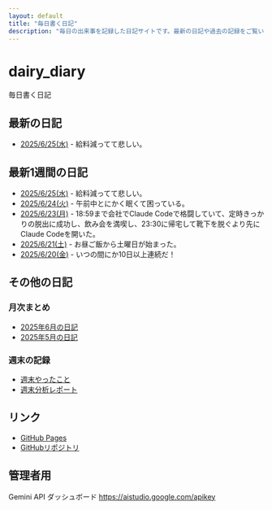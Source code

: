 ```yaml
---
layout: default
title: "毎日書く日記"
description: "毎日の出来事を記録した日記サイトです。最新の日記や過去の記録をご覧いただけます。"
---
```


# dairy_diary

毎日書く日記

## 最新の日記

- [2025/6/25(水)](diary/2025/06/20250625.md) - 給料減ってて悲しい。

## 最新1週間の日記

- [2025/6/25(水)](diary/2025/06/20250625.md) - 給料減ってて悲しい。
- [2025/6/24(火)](diary/2025/06/20250624.md) - 午前中とにかく眠くて困っている。
- [2025/6/23(月)](diary/2025/06/20250623.md) - 18:59まで会社でClaude Codeで格闘していて、定時きっかりの脱出に成功し、飲み会を満喫し、23:30に帰宅して靴下を脱ぐより先にClaude Codeを開いた。
- [2025/6/21(土)](diary/2025/06/20250621.md) - お昼ご飯から土曜日が始まった。
- [2025/6/20(金)](diary/2025/06/20250620.md) - いつの間にか10日以上連続だ！

## その他の日記

### 月次まとめ

- [2025年6月の日記](diary/2025/monthly/202506.md)
- [2025年5月の日記](diary/2025/monthly/202505.md)

### 週末の記録

- [週末やったこと](diary/2025/weekend/weekend_diary.md)
- [週末分析レポート](diary/2025/weekend/analysis_report.md)

## リンク

- [GitHub Pages](https://hika-pan.github.io/daily_diary/)
- [GitHubリポジトリ](https://github.com/hika-pan/daily_diary)

## 管理者用

Gemini API ダッシュボード <https://aistudio.google.com/apikey>

